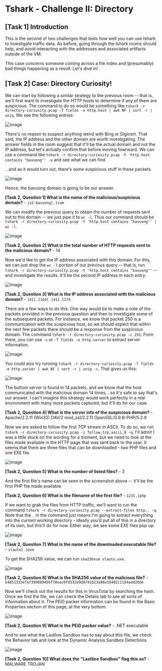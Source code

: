 # Tshark - Challenge II: Directory

## [Task 1] Introduction

This is the second of two challenges that tests how well you can use tshark to investigate traffic data. As before, going through the tshark rooms should help, and avoid interacting with the addresses and associated artifacts outside of the VM.

This case concerns someone coming across a file index and (presumably) bad things happening as a result. Let's dive in!

## [Task 2] Case: Directory Curiosity!

We can start by following a similar strategy to the previous room -- that is, we'll first want to investigate the HTTP hosts to determine if any of them are suspicious. The command to do so would be something like `tshark -r directory-curiosity.pcap -T fields -e http.host | awk NF | sort -r | uniq`. We see the following entries:

![image](https://github.com/user-attachments/assets/b7caeb82-97d1-45d9-b433-752b9274df01)

There's no reason to suspect anything weird with Bing or Digicert. That said, the IP address and the other domain are worth investigating. The answer fields in the room suggest that it'll be the actual domain and not the IP address, but let's actually confirm that before moving fowrward. We can use a command like `tshark -r directory-curiosity.pcap -Y 'http.host contains "bavuong"' -x` and see what we can find.

...and as it would turn out, there's some suspicious stuff in these packets.

![image](https://github.com/user-attachments/assets/a56d48e3-7bbb-44ec-9050-6646ff465b3d)

Hence, the bavuong domain is going to be our answer.

**[Task 2, Question 1] What is the name of the malicious/suspicious domain?** - `jx2-bavuong[.]com`

We can modify the previous query to obtain the number of requests sent out to this domain -- we just pipe it to `wc -l`. Thus our command should be `tshark -r directory-curiosity.pcap -Y 'http.host contains "bavuong"' | wc -l`.

![image](https://github.com/user-attachments/assets/c18a203c-4ccf-49dd-a2f0-ff9aad7081ee)

**[Task 2, Question 2] What is the total number of HTTP requests sent to the malicious domain?** - 14

Now we'd like to get the IP address associated with this domain. For this, we can just drop the `wc -l` portion of our previous query -- that is, run `tshark -r directory-curiosity.pcap -Y 'http.host contains "bavuong"'` -- and investigate the results. It'll be the second IP address in each entry:

![image](https://github.com/user-attachments/assets/0d111430-2bb6-45aa-9fb5-227ab4931e9d)

**[Task 2, Question 3] What is the IP address associated with the malicious domain?** - `141[.]164[.]41[.]174`

There are a few ways to do this. One way would be to make a note of the packets provided in the previous question and then to investigate some of the subsequent packets. For instance, we know that packet 250 is a communication with the suspicious host, so we should expect that within the next few packets there should be a response from the suspicious domain. The command `tshark -r directory-curiosity.pcap -c 251`. From there, you can use `-x` or `-T fields -e http.server` to extract server information.

![image](https://github.com/user-attachments/assets/f658f915-7a45-4d3a-8e6b-f3366e8ae17b)

You could also try running `tshark -r directory-curiosity.pcap -T fields -e http.server | awk NF | sort -r | uniq -c`. That gives us this:

![image](https://github.com/user-attachments/assets/ce1b95c2-fe90-4227-9c94-f5d70787a0fd)

The bottom server is found in 14 packets, and we know that the host communicated with the malicious domain 14 times... so it's safe to say that's our answer. I can't imagine this strategy would work perfectly in a real environment with many more packets captured, but it'll do for our case.

**[Task 2, Question 4] What is the server info of the suspicious domain?** - Apache/2.2.11 (Win32) DAV/2 mod_ssl/2.2.11 OpenSSL/0.9.8i PHP/5.2.9

Now we are asked to follow the first TCP stream in ASCII. To do so, we run `tshark -r directory-curiosity.pcap -z follow,tcp,ascii,0 -q`. I'll admit I was a little stuck on the wording for a moment, but we need to look at the files made available in the HTTP page that was sent back to the user. It seems that there are three files that can be downloaded - two PHP files and one EXE file.

![image](https://github.com/user-attachments/assets/d65096d9-dc4e-495d-af2c-baec5af594f6)

**[Task 2, Question 5] What is the number of listed files?** - 3

And the first file's name can be seen in the screenshot above -- it'll be the first PHP file made available.

**[Task 2, Question 6] What is the filename of the first file?** - `123[.]php`

If we want to grab the files from HTTP traffic, we'll want to run the command `tshark -r directory-curiosity.pcap --extract-files http,. -q`. Note that the `.` in the command just means I'm going to extract everything into the current working directory - ideally you'd put all of this in a directory of its own, but this'll do for now. Either way, we see some EXE files pop up:

![image](https://github.com/user-attachments/assets/adfe084b-050d-40e8-92a4-f655f45f9f54)

**[Task 2, Question 7] What is the name of the downloaded executable file?** - `vlauto[.]exe`

To get the SHA256 value, we can run `sha256sum vlauto.exe`.

![image](https://github.com/user-attachments/assets/ea0b4635-abc2-49e8-a447-a1b9572ce542)

**[Task 2, Question 8] What is the SHA256 value of the malicious file?** - `b4851333efaf399889456f78eac0fd532e9d8791b23a86a19402c1164aed20de`

Now we'll check out the results for this in VirusTotal by searching the hash. Once we find the file, we can check the Details tab to see all sorts of information about it. The PEiD packer information can be found in the Basic Properties section of this page, at the very bottom:

![image](https://github.com/user-attachments/assets/8e414335-bad6-4369-83c8-ca91485ef010)

**[Task 2, Question 9] What is the PEiD packer value?** - .NET executable

And to see what the Lastline Sandbox has to say about this file, we check the Behavior tab and look at the Dynamic Analysis Sandbox Detections.

![image](https://github.com/user-attachments/assets/1827f6a5-bfbf-4e1d-bae8-fd8300caf6fe)

**[Task 2, Question 10] What does the "Lastline Sandbox" flag this as?** - MALWARE TROJAN
